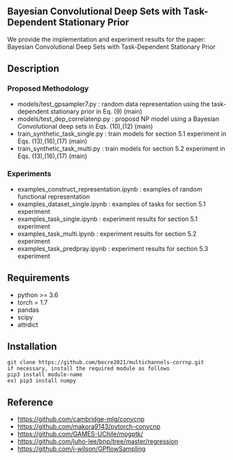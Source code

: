 <!-- ![Demonstration of a ConvCNP](https://github.com/cambridge-mlg/convcnp/blob/master/demo_images/convcnp.gif) -->



##  Bayesian Convolutional Deep Sets with Task-Dependent Stationary Prior

We provide the implementation and experiment results for the paper: Bayesian Convolutional Deep Sets with Task-Dependent Stationary Prior

<!-- <p align="center">
    <img src="https://github.com/becre2021/multichannels-corrnp/blob/main/img//concept.PNG" width="500" height="250">
</p>
 -->
 
## Description

### Proposed Methodology

* models/test_gpsampler7.py : random data representation using the task-dependent stationary prior  in Eq. (9) (main)
* models/test_dep_correlatenp.py : proposd NP model using a Bayesian Convolutional deep sets in Eqs. (10),(12) (main)       
* train_synthetic_task_single.py : train models for section 5.1 experiment in Eqs. (13),(16),(17) (main)  
* train_synthetic_task_multi.py : train models for section 5.2 experiment in Eqs. (13),(16),(17) (main)  


### Experiments
* examples_construct_representation.ipynb : examples of random functional representation
* examples_dataset_single.ipynb : examples of tasks for section 5.1 experiment
* examples_task_single.ipynb : experiment results for section 5.1 experiment
* examples_task_multi.ipynb : experiment results for section 5.2 experiment
* examples_task_predpray.ipynb : experiment results for section 5.3 experiment


## Requirements

* python >= 3.6
* torch = 1.7
* pandas
* scipy
* attrdict


## Installation

    git clone https://github.com/becre2021/multichannels-corrnp.git
    if necessary, install the required module as follows
    pip3 install module-name
    ex) pip3 install numpy 


## Reference 

* https://github.com/cambridge-mlg/convcnp
* https://github.com/makora9143/pytorch-convcnp 
* https://github.com/GAMES-UChile/mogptk/
* https://github.com/juho-lee/bnp/tree/master/regression
* https://github.com/j-wilson/GPflowSampling




